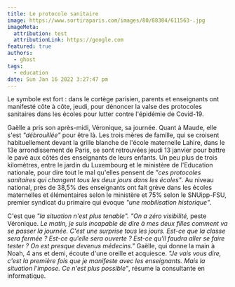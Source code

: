 ```yaml
---
title: Le protocole sanitaire
image: https://www.sortiraparis.com/images/80/88384/611563-.jpg
imageMeta:
  attribution: test
  attributionLink: https://google.com
featured: true
authors:
  - ghost
tags:
  - education
date: Sun Jan 16 2022 3:27:47 pm
---
```

Le symbole est fort : dans le cortège parisien, parents et enseignants ont manifesté côte à côte, jeudi, pour dénoncer la valse des protocoles sanitaires dans les écoles pour lutter contre l'épidémie de Covid-19.

Gaëlle a pris son après-midi, Véronique, sa journée. Quant à Maude, elle s'est *"débrouillée"* pour être là. Les trois mères de famille, qui se croisent habituellement devant la grille blanche de l'école maternelle Lahire, dans le 13e arrondissement de Paris, se sont retrouvées jeudi 13 janvier pour battre le pavé aux côtés des enseignants de leurs enfants. Un peu plus de trois kilomètres, entre le jardin du Luxembourg et le ministère de l'Education nationale, pour dire tout le mal qu'elles pensent de *"ces protocoles sanitaires qui changent tous les deux jours dans les écoles"*. Au niveau national, près de 38,5% des enseignants ont fait grève dans les écoles maternelles et élémentaires selon le ministère et 75% selon le SNUipp-FSU, premier syndicat du primaire qui évoque *"une mobilisation historique"*.

C'est que *"la situation n'est plus tenable". "On a zéro visibilité,* peste Véronique. *Le matin, je suis incapable de dire à mes deux filles comment va se passer la journée. C'est une surprise tous les jours. Est-ce que la classe sera fermée ? Est-ce qu'elle sera ouverte ? Est-ce qu'il faudra aller se faire tester ? On est presque devenus médecins."* Gaëlle, qui donne la main à Noah, 4 ans et demi, écoute d'une oreille et acquiesce. *"Je vais vous dire, c'est la première fois que je manifeste avec les enseignants. Mais la situation l'impose. Ce n'est plus possible"*, résume la consultante en informatique.